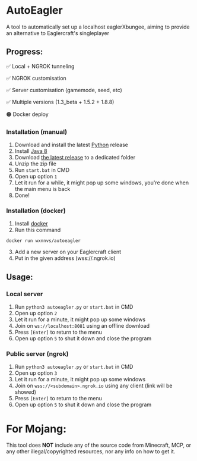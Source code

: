 # AutoEagler
A tool to automatically set up a localhost eaglerXbungee, aiming to provide an alternative to Eaglercraft's singleplayer

## Progress:
✅ Local + NGROK tunneling

✅ NGROK customisation

✅ Server customisation (gamemode, seed, etc)

✅ Multiple versions (1.3_beta + 1.5.2 + 1.8.8)

🟠 Docker deploy

### Installation (manual)

1. Download and install the latest [Python](https://python.org) release
3. Install [Java 8](https://java.com/download/)
4. Download [the latest release](https://github.com/wxnnvs/AutoEagler/releases/latest) to a dedicated folder
4. Unzip the zip file
5. Run `start.bat` in CMD
6. Open up option `1`
7. Let it run for a while, it might pop up some windows, you're done when the main menu is back
8. Done!

### Installation (docker)

1. Install [docker](https://www.docker.com/get-started/)
2. Run this command
```
docker run wxnnvs/autoeagler
```
3. Add a new server on your Eaglercraft client
4. Put in the given address (wss://<randomnumbers>.ngrok.io)

## Usage:

### Local server

1. Run `python3 autoeagler.py` or `start.bat` in  CMD
2. Open up option `2`
3. Let it run for a minute, it might pop up some windows
4. Join on `ws://localhost:8081` using an offline download
5. Press `[Enter]` to return to the menu
6. Open up option `5` to shut it down and close the program

### Public server (ngrok)

1. Run `python3 autoeagler.py` or `start.bat` in  CMD
2. Open up option `3`
3. Let it run for a minute, it might pop up some windows
4. Join on `wss://<subdomain>.ngrok.io` using any client (link will be showed)
5. Press `[Enter]` to return to the menu
6. Open up option `5` to shut it down and close the program

# For Mojang:
This tool does **NOT** include any of the source code from Minecraft, MCP, or any other illegal/copyrighted resources, nor any info on how to get it.